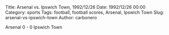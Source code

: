 Title: Arsenal vs. Ipswich Town, 1992/12/26
Date: 1992/12/26 00:00
Category: sports
Tags: football, football scores, Arsenal, Ipswich Town
Slug: arsenal-vs-ipswich-town
Author: carbonero


Arsenal 0 - 0 Ipswich Town
